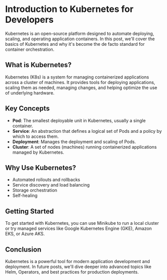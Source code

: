 
# Introduction to Kubernetes for Developers

Kubernetes is an open-source platform designed to automate deploying, scaling, and operating application containers. In this post, we'll cover the basics of Kubernetes and why it's become the de facto standard for container orchestration.

## What is Kubernetes?

Kubernetes (K8s) is a system for managing containerized applications across a cluster of machines. It provides tools for deploying applications, scaling them as needed, managing changes, and helping optimize the use of underlying hardware.

## Key Concepts

- **Pod**: The smallest deployable unit in Kubernetes, usually a single container.
- **Service**: An abstraction that defines a logical set of Pods and a policy by which to access them.
- **Deployment**: Manages the deployment and scaling of Pods.
- **Cluster**: A set of nodes (machines) running containerized applications managed by Kubernetes.

## Why Use Kubernetes?

- Automated rollouts and rollbacks
- Service discovery and load balancing
- Storage orchestration
- Self-healing

## Getting Started

To get started with Kubernetes, you can use Minikube to run a local cluster or try managed services like Google Kubernetes Engine (GKE), Amazon EKS, or Azure AKS.

## Conclusion

Kubernetes is a powerful tool for modern application development and deployment. In future posts, we'll dive deeper into advanced topics like Helm, Operators, and best practices for production deployments. 